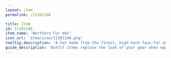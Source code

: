 ```yaml
---
layout: item
permalink: /11301146

title: Item
id: 11301146
item_name: 'Northern Fur Hat'
icon_url: 'item/icon/11301146.png'
tooltip_description: 'A hat made from the finest, high-tech faux-fur on the market.'
guide_description: 'Outfit items replace the look of your gear when equipped.'
---
```

